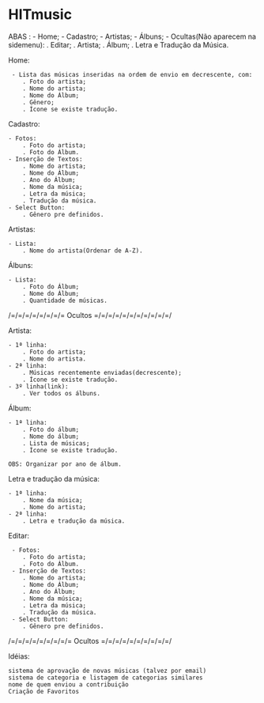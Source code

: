 # HITmusic

ABAS :
    - Home;
    - Cadastro;
    - Artistas;
    - Álbuns;
    - Ocultas(Não aparecem na sidemenu):
    	. Editar;
        . Artista;
        . Álbum;
        . Letra e Tradução da Música.


Home: 

     - Lista das músicas inseridas na ordem de envio em decrescente, com: 
        . Foto do artista;
        . Nome do artista;
        . Nome do Álbum;
        . Gênero;
        . Ícone se existe tradução.

Cadastro: 

    - Fotos:
        . Foto do artista;
        . Foto do Álbum.
    - Inserção de Textos:
        . Nome do artista;
        . Nome do Álbum;
        . Ano do Álbum;
        . Nome da música; 
        . Letra da música;
        . Tradução da música.
    - Select Button:
        . Gênero pre definidos.

Artistas:

    - Lista:
        . Nome do artista(Ordenar de A-Z).

Álbuns:
    
    - Lista:
        . Foto do Álbum;
        . Nome do Álbum;
        . Quantidade de músicas.

/=/=/=/=/=/=/=/= Ocultos =/=/=/=/=/=/=/=/=/=/=/

Artista:

    - 1ª linha:
        . Foto do artista;
        . Nome do artista.
    - 2ª linha: 
        . Músicas recentemente enviadas(decrescente);
        . Ícone se existe tradução.
    - 3º linha(link): 
        . Ver todos os álbuns.

Álbum:

    - 1ª linha:
        . Foto do álbum;
        . Nome do álbum;
        . Lista de músicas;
        . Ícone se existe tradução.

    OBS: Organizar por ano de álbum.

Letra e tradução da música:

    - 1ª linha:
        . Nome da música;
        . Nome do artista;
    - 2ª linha:
        . Letra e tradução da música.

Editar:
	
     - Fotos:
        . Foto do artista;
        . Foto do Álbum.
     - Inserção de Textos:
        . Nome do artista;
        . Nome do Álbum;
        . Ano do Álbum;
        . Nome da música; 
        . Letra da música;
        . Tradução da música.
     - Select Button:
        . Gênero pre definidos.

/=/=/=/=/=/=/=/=/= Ocultos =/=/=/=/=/=/=/=/=/=/


Idéias:

	sistema de aprovação de novas músicas (talvez por email)
	sistema de categoria e listagem de categorias similares
	nome de quem enviou a contribuição
	Criação de Favoritos

